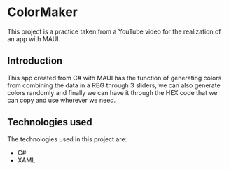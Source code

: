 # ColorMaker

This project is a practice taken from a YouTube video for the realization of an app with MAUI.


## Introduction

This app created from C# with MAUI has the function of generating colors from combining the data in a RBG through 3 sliders, we can also generate colors randomly and finally we can have it through the HEX code that we can copy and use wherever we need.

## Technologies used 

The technologies used in this project are:

 - C#
 - XAML
